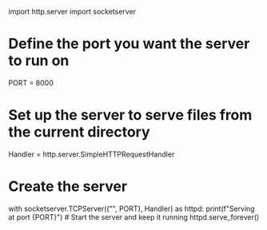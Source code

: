 import http.server
import socketserver

# Define the port you want the server to run on
PORT = 8000

# Set up the server to serve files from the current directory
Handler = http.server.SimpleHTTPRequestHandler

# Create the server
with socketserver.TCPServer(("", PORT), Handler) as httpd:
    print(f"Serving at port {PORT}")
    # Start the server and keep it running
    httpd.serve_forever()